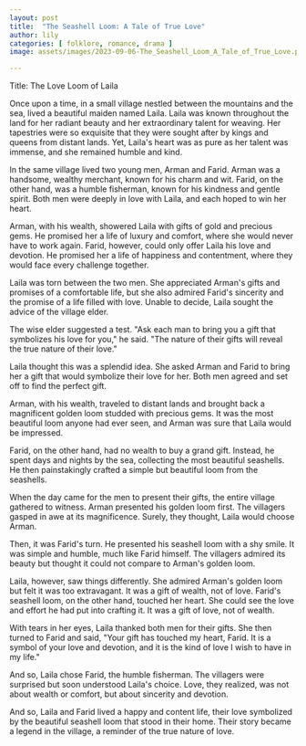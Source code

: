 ```yaml
---
layout: post
title:  "The Seashell Loom: A Tale of True Love"
author: lily
categories: [ folklore, romance, drama ]
image: assets/images/2023-09-06-The_Seashell_Loom_A_Tale_of_True_Love.png

---
```

Title: The Love Loom of Laila

Once upon a time, in a small village nestled between the mountains and the sea, lived a beautiful maiden named Laila. Laila was known throughout the land for her radiant beauty and her extraordinary talent for weaving. Her tapestries were so exquisite that they were sought after by kings and queens from distant lands. Yet, Laila's heart was as pure as her talent was immense, and she remained humble and kind.

In the same village lived two young men, Arman and Farid. Arman was a handsome, wealthy merchant, known for his charm and wit. Farid, on the other hand, was a humble fisherman, known for his kindness and gentle spirit. Both men were deeply in love with Laila, and each hoped to win her heart.

Arman, with his wealth, showered Laila with gifts of gold and precious gems. He promised her a life of luxury and comfort, where she would never have to work again. Farid, however, could only offer Laila his love and devotion. He promised her a life of happiness and contentment, where they would face every challenge together.

Laila was torn between the two men. She appreciated Arman's gifts and promises of a comfortable life, but she also admired Farid's sincerity and the promise of a life filled with love. Unable to decide, Laila sought the advice of the village elder.

The wise elder suggested a test. "Ask each man to bring you a gift that symbolizes his love for you," he said. "The nature of their gifts will reveal the true nature of their love."

Laila thought this was a splendid idea. She asked Arman and Farid to bring her a gift that would symbolize their love for her. Both men agreed and set off to find the perfect gift.

Arman, with his wealth, traveled to distant lands and brought back a magnificent golden loom studded with precious gems. It was the most beautiful loom anyone had ever seen, and Arman was sure that Laila would be impressed.

Farid, on the other hand, had no wealth to buy a grand gift. Instead, he spent days and nights by the sea, collecting the most beautiful seashells. He then painstakingly crafted a simple but beautiful loom from the seashells.

When the day came for the men to present their gifts, the entire village gathered to witness. Arman presented his golden loom first. The villagers gasped in awe at its magnificence. Surely, they thought, Laila would choose Arman.

Then, it was Farid's turn. He presented his seashell loom with a shy smile. It was simple and humble, much like Farid himself. The villagers admired its beauty but thought it could not compare to Arman's golden loom.

Laila, however, saw things differently. She admired Arman's golden loom but felt it was too extravagant. It was a gift of wealth, not of love. Farid's seashell loom, on the other hand, touched her heart. She could see the love and effort he had put into crafting it. It was a gift of love, not of wealth.

With tears in her eyes, Laila thanked both men for their gifts. She then turned to Farid and said, "Your gift has touched my heart, Farid. It is a symbol of your love and devotion, and it is the kind of love I wish to have in my life."

And so, Laila chose Farid, the humble fisherman. The villagers were surprised but soon understood Laila's choice. Love, they realized, was not about wealth or comfort, but about sincerity and devotion.

And so, Laila and Farid lived a happy and content life, their love symbolized by the beautiful seashell loom that stood in their home. Their story became a legend in the village, a reminder of the true nature of love.